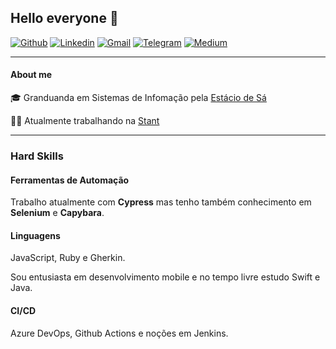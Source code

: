 ## Hello everyone :wave:
 
[![Github](https://img.shields.io/badge/-Github-595D60?style=flat-square&logo=Github&logoColor=white&link=https://github.com/nayaraquino/)](https://github.com/nayaraquino/)
[![Linkedin](https://img.shields.io/badge/-LinkedIn-595D60?style=flat-square&logo=Linkedin&logoColor=white&link=https://www.linkedin.com/in/nayaraquino//)](https://www.linkedin.com/in/nayaraquino/)
[![Gmail](https://img.shields.io/badge/-Gmail-595D60?style=flat-square&logo=Gmail&logoColor=white&link=mailto:nayaraquino7@gmail.com/)](mailto:nayaraquino7@gmail.com/)
[![Telegram](https://img.shields.io/badge/Telegram-595D60?style=flat-square&logo=Telegram&logoColor=white&link=https://t.me/nayaraquino)](https://t.me/nayaraquino)
[![Medium](https://img.shields.io/badge/Medium-595D60?style=flat-square&logo=Medium&logoColor=white&link=https://nayaraquino.medium.com/)](https://nayaraquino.medium.com/)

---
#### About me

:mortar_board:  Granduanda em Sistemas de Infomação pela [Estácio de Sá](https://estacio.br)

:woman_technologist:  Atualmente trabalhando na [Stant](https://github.com/stantmob)

---

### Hard Skills

#### Ferramentas de Automação

Trabalho atualmente com **Cypress** mas tenho também conhecimento em **Selenium** e **Capybara**.

#### Linguagens
JavaScript, Ruby e Gherkin.

Sou entusiasta em desenvolvimento mobile e no tempo livre estudo Swift e Java.

#### CI/CD
Azure DevOps, Github Actions e noções em Jenkins.



<!--
[![Nayara Github Status](https://github-readme-stats.vercel.app/api?username=nayaraquino&theme=blue-green)](https://github.com/nayaraquino/github-readme-stats)
<!--
**nayaraquino/nayaraquino** is a ✨ _special_ ✨ repository because its `README.md` (this file) appears on your GitHub profile.
